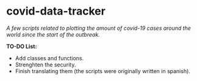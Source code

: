 # covid-data-tracker
_A few scripts related to plotting the amount of covid-19 cases around the world since the start of the outbreak._

**TO-DO List:**

- Add classes and functions.
- Strenghten the security.
- Finish translating them (the scripts were originally written in spanish).
